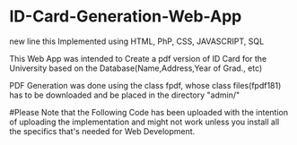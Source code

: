 # ID-Card-Generation-Web-App
new line
this 
Implemented using HTML, PhP, CSS, JAVASCRIPT, SQL

This Web App was intended to Create a pdf version of ID Card for the University based on the Database(Name,Address,Year of Grad., etc)

PDF Generation was done using the class fpdf, whose class files(fpdf181) has to be downloaded and be placed in the directory "admin/"


#Please Note that the Following Code has been uploaded with the intention of uploading the implementation and might not work unless you install all the specifics that's needed for Web Development.
